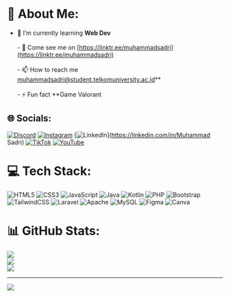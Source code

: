 # 💫 About Me:
- 🌱 I’m currently learning **Web Dev**<br><br>- 📝 Come see me on [https://linktr.ee/muhammadsadri](https://linktr.ee/muhammadsadri)<br><br>- 📫 How to reach me muhammadsadri@student.telkomuniversity.ac.id**<br><br>- ⚡ Fun fact **Game Valorant


## 🌐 Socials:
[![Discord](https://img.shields.io/badge/Discord-%237289DA.svg?logo=discord&logoColor=white)](htttps://discord.gg/https://discord.gg/vR4XkGyASD) [![Instagram](https://img.shields.io/badge/Instagram-%23E4405F.svg?logo=Instagram&logoColor=white)](https://instagram.com/muhammadsadri19) [![LinkedIn](https://img.shields.io/badge/LinkedIn-%230077B5.svg?logo=linkedin&logoColor=white)](https://linkedin.com/in/Muhammad Sadri) [![TikTok](https://img.shields.io/badge/TikTok-%23000000.svg?logo=TikTok&logoColor=white)](https://tiktok.com/@4ceindo) [![YouTube](https://img.shields.io/badge/YouTube-%23FF0000.svg?logo=YouTube&logoColor=white)](https://youtube.com/c/4ceindo) 

# 💻 Tech Stack:
![HTML5](https://img.shields.io/badge/html5-%23E34F26.svg?style=for-the-badge&logo=html5&logoColor=white) ![CSS3](https://img.shields.io/badge/css3-%231572B6.svg?style=for-the-badge&logo=css3&logoColor=white) ![JavaScript](https://img.shields.io/badge/javascript-%23323330.svg?style=for-the-badge&logo=javascript&logoColor=%23F7DF1E) ![Java](https://img.shields.io/badge/java-%23ED8B00.svg?style=for-the-badge&logo=java&logoColor=white) ![Kotlin](https://img.shields.io/badge/kotlin-%230095D5.svg?style=for-the-badge&logo=kotlin&logoColor=white) ![PHP](https://img.shields.io/badge/php-%23777BB4.svg?style=for-the-badge&logo=php&logoColor=white) ![Bootstrap](https://img.shields.io/badge/bootstrap-%23563D7C.svg?style=for-the-badge&logo=bootstrap&logoColor=white) ![TailwindCSS](https://img.shields.io/badge/tailwindcss-%2338B2AC.svg?style=for-the-badge&logo=tailwind-css&logoColor=white) ![Laravel](https://img.shields.io/badge/laravel-%23FF2D20.svg?style=for-the-badge&logo=laravel&logoColor=white) ![Apache](https://img.shields.io/badge/apache-%23D42029.svg?style=for-the-badge&logo=apache&logoColor=white) ![MySQL](https://img.shields.io/badge/mysql-%2300f.svg?style=for-the-badge&logo=mysql&logoColor=white) 	![Figma](https://img.shields.io/badge/figma-%23F24E1E.svg?style=for-the-badge&logo=figma&logoColor=white) ![Canva](https://img.shields.io/badge/Canva-%2300C4CC.svg?style=for-the-badge&logo=Canva&logoColor=white)
# 📊 GitHub Stats:
![](https://github-readme-stats.vercel.app/api?username=muhammadsadri19&theme=blue-green&hide_border=false&include_all_commits=false&count_private=false)<br/>
![](https://github-readme-streak-stats.herokuapp.com/?user=muhammadsadri19&theme=blue-green&hide_border=false)<br/>
![](https://github-readme-stats.vercel.app/api/top-langs/?username=muhammadsadri19&theme=blue-green&hide_border=false&include_all_commits=false&count_private=false&layout=compact)

---
[![](https://visitcount.itsvg.in/api?id=muhammadsadri19&icon=0&color=3)](https://visitcount.itsvg.in)

<!-- Proudly created with GPRM ( https://gprm.itsvg.in ) -->
